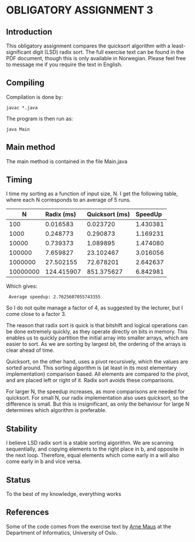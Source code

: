 # OBLIGATORY ASSIGNMENT 3

## Introduction
This obligatory assignment compares the quicksort algorithm with a least-significant digit (LSD) radix sort. The full exercise text can be found in the PDF document, though this is only available in Norwegian. Please feel free to message me if you require the text in English.

## Compiling
Compilation is done by:

    javac *.java

The program is then run as:

    java Main

## Main method
The main method is contained in the file Main.java

## Timing
I time my sorting as a function of input size, N. I get the following table, where each N corresponds to an average of 5 runs.


|N         | Radix (ms)     | Quicksort (ms) | SpeedUp  |
|----------|:---------------|:---------------|:---------|
|100       | 0.016583       | 0.023720       | 1.430381 | 
|1000      | 0.248773       | 0.290873       | 1.169231 | 
|10000     | 0.739373       | 1.089895       | 1.474080 | 
|100000    | 7.659827       | 23.102467      | 3.016056 | 
|1000000   | 27.502155      | 72.678201      | 2.642637 | 
|10000000  | 124.415907     | 851.375627     | 6.842981 | 

Which gives:

     Average speedup: 2.7625607055743355

So I do not quite manage a factor of 4, as suggested by the lecturer, but I come close to a factor 3.

The reason that radix sort is quick is that bitshift and logical operations can be done extremely quickly, as they operate directly on bits in memory. This enables us to quickly partition the initial array into smaller arrays, which are easier to sort. As we are sorting by largest bit, the ordering of the arrays is clear ahead of time.

Quicksort, on the other hand, uses a pivot recursively, which the values are sorted around. This sorting algorithm is (at least in its most elementary implementation) comparison based. All elements are compared to the pivot, and are placed left or right of it. Radix sort avoids these comparisons.

For larger N, the speedup increases, as more comparisons are needed for quicksort. For small N, our radix implementation also uses quicksort, so the difference is small. But this is insignificant, as only the behaviour for large N determines which algorithm is preferable.

## Stability
I believe LSD radix sort is a stable sorting algorithm. We are scanning sequentially, and copying elements to the right place in b, and opposite in the next loop. Therefore, equal elements which come early in a will also come early in b and vice versa.

## Status
To the best of my knowledge, everything works

## References
Some of the code comes from the exercise text by [Arne Maus]((http://heim.ifi.uio.no/~arnem/)) at the Department of Informatics, University of Oslo.
